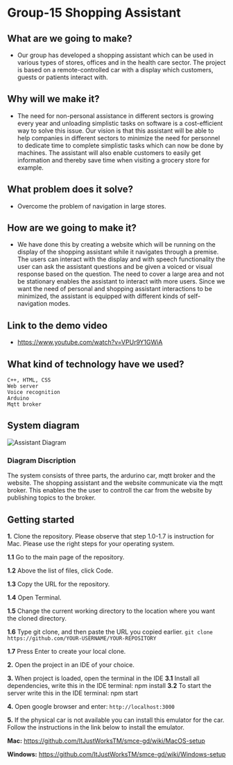 # Group-15 Shopping Assistant

## **What are we going to make?**

- Our group has developed a shopping assistant which can be used in various types of stores, offices and in the health care sector. The project is based on a remote-controlled car with a display which customers, guests or patients interact with.

## **Why will we make it?**

- The need for non-personal assistance in different sectors is growing every year and unloading simplistic tasks on software is a cost-efficient way to solve this issue. Our vision is that this assistant will be able to help companies in different sectors to minimize the need for personnel to dedicate time to complete simplistic tasks which can now be done by machines. The assistant will also enable customers to easily get information and thereby save time when visiting a grocery store for example.

## **What problem does it solve?**

- Overcome the problem of navigation in large stores.

## **How are we going to make it?**

- We have done this by creating a website which will be running on the display of the shopping assistant while it navigates through a premise. The users can interact with the display and with speech functionality the user can ask the assistant questions and be given a voiced or visual response based on the question. The need to cover a large area and not be stationary enables the assistant to interact with more users. Since we want the need of personal and shopping assistant interactions to be minimized, the assistant is equipped with different kinds of self-navigation modes.

## **Link to the demo video**

- https://www.youtube.com/watch?v=VPUr9Y1GWiA

## **What kind of technology have we used?**

    C++, HTML, CSS
    Web server
    Voice recognition
    Arduino
    Mqtt broker

## **System diagram**

![Assistant Diagram](https://user-images.githubusercontent.com/90680904/170860029-c5408425-946f-41ca-8c2a-7f29d9ea52e5.png)

### **Diagram Discription**

The system consists of three parts, the ardurino car, mqtt broker and the website. The shopping assistant and the website communicate via the mqtt broker. This enables the the user to controll the car from the website by publishing topics to the broker.

## **Getting started**

**1.** Clone the repository.
Please observe that step 1.0-1.7 is instruction for Mac. Please use the right steps for your operating system.

**1.1** Go to the main page of the repository.

**1.2** Above the list of files, click Code.

**1.3** Copy the URL for the repository.

**1.4** Open Terminal.

**1.5** Change the current working directory to the location where you want the cloned directory.

**1.6** Type git clone, and then paste the URL you copied earlier.
`git clone https://github.com/YOUR-USERNAME/YOUR-REPOSITORY`

**1.7** Press Enter to create your local clone.

**2.** Open the project in an IDE of your choice.

**3.** When project is loaded, open the terminal in the IDE
**3.1** Install all dependencies, write this in the IDE terminal: npm install
**3.2** To start the server write this in the IDE terminal: npm start

**4.** Open google browser and enter: `http://localhost:3000`

**5.** If the physical car is not available you can install this emulator for the car. Follow the instructions in the link below to install the emulator.

**Mac:** <https://github.com/ItJustWorksTM/smce-gd/wiki/MacOS-setup>

**Windows:** <https://github.com/ItJustWorksTM/smce-gd/wiki/Windows-setup>
